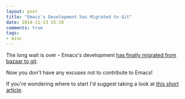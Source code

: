 ```yaml
---
layout: post
title: "Emacs's Development has Migrated to Git"
date: 2014-11-13 15:19
comments: true
tags:
- misc
---
```


The long wait is over - Emacs's development
[has finally migrated from bazaar to git](https://lists.gnu.org/archive/html/emacs-devel/2014-11/msg00681.html).

Now you don't have any excuses not to contribute to Emacs!

If you're wondering where to start I'd suggest taking a look at [this short article](http://lars.ingebrigtsen.no/2014/11/13/welcome-new-emacs-developers/).
